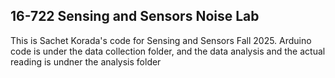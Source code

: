 ## 16-722 Sensing and Sensors Noise Lab

This is Sachet Korada's code for Sensing and Sensors Fall 2025. Arduino code is under the data collection folder, and the data analysis and the actual reading is undner the analysis folder
